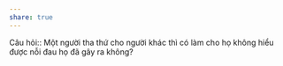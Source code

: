 ```yaml
---
share: true
---
```

Câu hỏi:: Một người tha thứ cho người khác thì có làm cho họ không hiểu được nỗi đau họ đã gây ra không?
